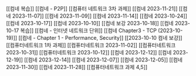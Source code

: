 [[컴네 복습]]
[[컴네 - P2P]]
[[컴퓨터 네트워크 3차 과제]]
[[컴네 2023-11-21]]
[[컴네 2023-11-07]]
[[컴네 2023-11-09]]
[[컴네 2023-11-14]]
[[컴네 2023-10-24]]
[[컴네 2023-10-17]]
[[컴네 2023-10-10]]
[[컴네 보강 2023-10-18]]
[[컴네 2023-10-17 복습]]
[[컴네 - 인터넷 네트워크 단위]]
[[컴네 Chapter3 - TCP (2023-10-19)]]
[[컴네 - Chapter 1 - Performance, Security]]
[[2023-10-10 컴네 보강]]
[[컴퓨터네트워크 1차 과제]]
[[컴퓨터네트워크 2023-11-02]]
[[컴퓨터네트워크 2023-10-31]]
[[컴퓨터네트워크 2023-10-12]]
[[컴네 2023-12-12]]
[[컴네 2023-12-19]]
[[컴네 2023-12-14]]
[[컴네 2023-12-07]]
[[컴네 2023-12-05]]
[[컴네 2023-11-30]]
[[컴네 2023-11-28]]
[[컴퓨터네트워크 과제 4,5]]